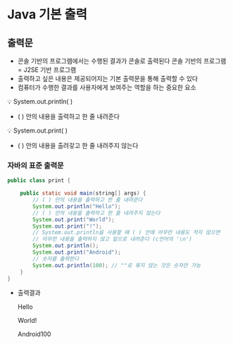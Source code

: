 # Java 기본 출력



## 출력문

- 콘솔 기반의 프로그램에서는 수행된 결과가 콘솔로 출력된다
콘솔 기반의 프로그램 = J2SE 기반 프로그램
- 출력하고 싶은 내용은 제공되어지는 기본 출력문을 통해 출력할 수 있다
- 컴퓨터가 수행한 결과를 사용자에게 보여주는 역할을 하는 중요한 요소

<aside>
💡 System.out.println( )

</aside>

- ( ) 안의 내용을 출력하고 한 줄 내려준다

<aside>
💡 System.out.print( )

</aside>

- ( ) 안의 내용을 출려갛고 한 줄 내려주지 않는다



### 자바의 표준 출력문

```java
public class print {

	public static void main(string[] args) {
		// ( ) 안의 내용을 출력하고 한 줄 내려준다
		System.out.println("Hello");
		// ( ) 안의 내용을 출력하고 한 줄 내려주지 않는다
		System.out.print("World");
		System.out.print("!");
		// System.out.println을 사용할 때 ( ) 안에 아무런 내용도 적지 않으면
		// 아무런 내용을 출력하지 않고 밑으로 내려준다 (c언어의 '\n')
		System.out.println();
		System.out.print("Android");
		// 숫자를 출력한다
		System.out.println(100); // ""로 묶지 않는 것은 숫자만 가능
	}
}
```

- 출력결과
  
    Hello
    
    World!
    
    Android100